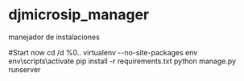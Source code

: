 # djmicrosip_manager
manejador de instalaciones

#Start now
cd /d %0\..
virtualenv --no-site-packages env
env\scripts\activate
pip install -r requirements.txt
python manage.py runserver
